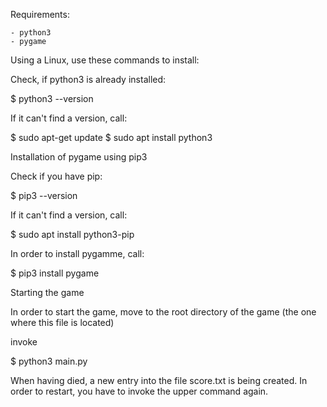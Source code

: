 Requirements:

	- python3
	- pygame
	
Using a Linux, use these commands to install:

Check, if python3 is already installed:

$ python3 --version

If it can't find a version, call:

$ sudo apt-get update
$ sudo apt install python3


Installation of pygame using pip3

Check if you have pip:

$ pip3 --version

If it can't find a version, call:

$ sudo apt install python3-pip


In order to install pygamme, call:

$ pip3 install pygame


Starting the game

In order to start the game, move to the root directory of the game (the one where this file is located)

invoke

$ python3 main.py

When having died, a new entry into the file score.txt is being created.
In order to restart, you have to invoke the upper command again.

